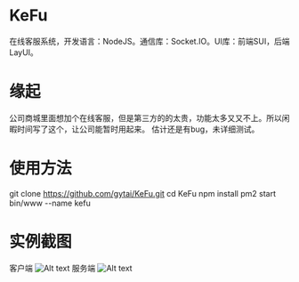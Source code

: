 # KeFu
在线客服系统，开发语言：NodeJS。通信库：Socket.IO。UI库：前端SUI，后端LayUI。

# 缘起
公司商城里面想加个在线客服，但是第三方的的太贵，功能太多又又不上。所以闲暇时间写了这个，让公司能暂时用起来。
估计还是有bug，未详细测试。

# 使用方法
git clone https://github.com/gytai/KeFu.git
cd KeFu
npm install
pm2 start bin/www --name kefu

# 实例截图
客户端
![Alt text](https://github.com/gytai/KeFu/blob/master/public/images/client.png)
服务端
![Alt text](https://github.com/gytai/KeFu/blob/master/public/images/server.png)
